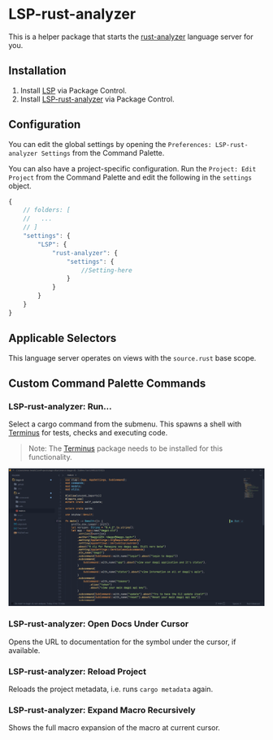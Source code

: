# LSP-rust-analyzer

This is a helper package that starts the [rust-analyzer](https://github.com/rust-analyzer/rust-analyzer) language server for you.

## Installation

1. Install [LSP](https://packagecontrol.io/packages/LSP) via Package Control.
2. Install [LSP-rust-analyzer](https://packagecontrol.io/packages/LSP-rust-analyzer) via Package Control.

## Configuration

You can edit the global settings by opening the `Preferences: LSP-rust-analyzer Settings` from the Command Palette.

You can also have a project-specific configuration. Run the `Project: Edit Project` from the Command Palette and edit the following in the `settings` object.

```js
{
    // folders: [
    //   ...
    // ]
    "settings": {
        "LSP": {
            "rust-analyzer": {
                "settings": {
                    //Setting-here
                }
            }
        }
    }
}
```

## Applicable Selectors

This language server operates on views with the `source.rust` base scope.

## Custom Command Palette Commands

### LSP-rust-analyzer: Run...

Select a cargo command from the submenu. This spawns a shell with [Terminus](https://packagecontrol.io/packages/Terminus) for tests, checks and executing code.

> Note: The [Terminus](https://packagecontrol.io/packages/Terminus) package needs to be installed for this functionality.

![Example](./images/commands.gif)

### LSP-rust-analyzer: Open Docs Under Cursor

Opens the URL to documentation for the symbol under the cursor, if available.

### LSP-rust-analyzer: Reload Project

Reloads the project metadata, i.e. runs `cargo metadata` again.

### LSP-rust-analyzer: Expand Macro Recursively

Shows the full macro expansion of the macro at current cursor.
